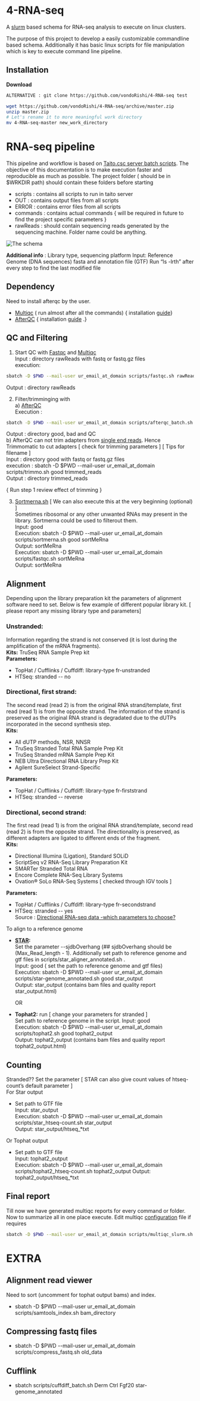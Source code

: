 # 4-RNA-seq
A [slurm](https://slurm.schedmd.com/) based schema for RNA-seq analysis to execute on linux clusters.

The purpose of this project to develop a easily customizable commandline based schema. Additionally it has basic linux scripts for file manipulation which is key to execute command line pipeline.

## Installation
__Download__   
```bash
ALTERNATIVE : git clone https://github.com/vondoRishi/4-RNA-seq test

wget https://github.com/vondoRishi/4-RNA-seq/archive/master.zip
unzip master.zip 
# Let's rename it to more meaningful work directory
mv 4-RNA-seq-master new_work_directory
```

# RNA-seq pipeline

This pipeline and workflow is based on [Taito.csc server batch scripts](https://research.csc.fi/taito-batch-jobs). The objective of this documentation is to make execution faster and reproducible as much as possible. The project folder ( should be in $WRKDIR path) should contain these folders before starting
* scripts : contains all scripts to run in taito server
* OUT : contains  output files from all scripts 
* ERROR : contains error files from all scripts 
* commands : contains actual commands { will be required in future to find the project specific parameters }
* rawReads : should contain sequencing reads generated by the sequencing machine. Folder name could be anything.

![The schema](https://github.com/vondoRishi/4-RNA-seq/blob/master/4-rna-seq.jpg)  

**Additional info** :  Library type, sequencing platform
Input: Reference Genome (DNA sequences) fasta and annotation file (GTF)
Run “ls -lrth” after every step to find the last modified file
## Dependency   
Need to install afterqc by the user.
* [Multiqc](http://multiqc.info/) ( run almost after all the commands) { installation [guide](https://github.com/vondoRishi/4-RNA-seq/blob/master/Multiqc%20install.md)}   
* [AfterQC](https://github.com/OpenGene/AfterQC)  { installation [guide](https://github.com/vondoRishi/4-RNA-seq/blob/master/AfterQC%20install.md) .}

## QC and Filtering
1.	Start QC with [Fastqc](https://www.bioinformatics.babraham.ac.uk/projects/fastqc/)  and [Multiqc](http://multiqc.info/)  
Input : directory rawReads with fastq or fastq.gz files  
execution:
```bash
sbatch -D $PWD --mail-user ur_email_at_domain scripts/fastqc.sh rawReads  # Don't use "rawReads/" 
```
Output : directory rawReads  

2. Filter/trimminging with  
     a) [AfterQC](https://github.com/OpenGene/AfterQC)  
Execution : 
```bash
sbatch -D $PWD --mail-user ur_email_at_domain scripts/afterqc_batch.sh rawReads  
```   
Output : directory good, bad and QC  
     b) AfterQC can not trim adapters from [single end reads](https://bmcbioinformatics.biomedcentral.com/articles/10.1186/s12859-017-1469-3). Hence Trimmomatic to cut adapters \[ check for trimming parameters ] \[ Tips for filename ]  
		Input : directory good with fastq or fastq.gz files   
		execution : sbatch -D $PWD --mail-user ur_email_at_domain scripts/trimmo.sh good trimmed_reads  
		Output : directory trimmed_reads  

{ Run step 1 review effect of trimming }

3. [Sortmerna.sh](http://bioinfo.lifl.fr/RNA/sortmerna/) \[ We can also execute this at the very beginning (optional) ]  
	Sometimes ribosomal or any other unwanted RNAs may present in the library. Sortmerna could be used to filterout them.  
	Input: good   
	Execution: sbatch -D $PWD --mail-user ur_email_at_domain scripts/sortmerna.sh good sortMeRna   
	Output: sortMeRna  
	Execution: sbatch -D $PWD --mail-user ur_email_at_domain scripts/fastqc.sh sortMeRna  
	Output: sortMeRna  

 ## Alignment 
 Depending upon the library preparation kit the parameters of alignment software need to set. 
 Below is few example of different popular library kit. \[ please report any missing library type and parameters]    
### **Unstranded:**
Information regarding the strand is not conserved (it is lost during the amplification of the mRNA fragments).  
**Kits:** TruSeq RNA Sample Prep kit  
**Parameters:**  
* TopHat / Cufflinks / Cuffdiff: library-type fr-unstranded  
*  HTSeq: stranded -- no  
### **Directional, first strand:**
The second read (read 2) is from the original RNA strand/template, first read (read 1) is from the opposite strand. The information of the strand is preserved as the original RNA strand is degradated due to the dUTPs incorporated in the second synthesis step.  
**Kits:**  
* All dUTP methods, NSR, NNSR  
* TruSeq Stranded Total RNA Sample Prep Kit  
* TruSeq Stranded mRNA Sample Prep Kit  
* NEB Ultra Directional RNA Library Prep Kit   
* Agilent SureSelect Strand-Specific  
  
**Parameters:**  
* TopHat / Cufflinks / Cuffdiff: library-type fr-firststrand  
* HTSeq: stranded -- reverse  
### **Directional, second strand:**
The first read (read 1) is from the original RNA strand/template, second read (read 2) is from the opposite strand. The directionality is preserved, as different adapters are ligated to different ends of the fragment.   
**Kits:**  
* Directional Illumina (Ligation), Standard SOLiD  
* ScriptSeq v2 RNA-Seq Library Preparation Kit  
* SMARTer Stranded Total RNA   
* Encore Complete RNA-Seq Library Systems  
* Ovation® SoLo RNA-Seq Systems \[ checked through IGV tools ]
  
**Parameters:**  
* TopHat / Cufflinks / Cuffdiff: library-type fr-secondstrand  
*  HTSeq: stranded -- yes  
Source : [Directional RNA-seq data -which parameters to choose?](http://chipster.csc.fi/manual/library-type-summary.html)

To align to a reference genome 
* __[STAR](https://github.com/alexdobin/STAR):__  
  Set the parameter --sjdbOverhang (## sjdbOverhang should be (Max_Read_length - 1). Additionally set path to reference genome and gtf files in scripts/star_aligner_annotated.sh .  
  Input: good  ( set the path to reference genome and gtf files)  
  Execution: sbatch -D $PWD --mail-user ur_email_at_domain scripts/star-genome_annotated.sh good star_output   
  Output: star_output (contains bam files and quality report star_output.html)
	
	OR

* __Tophat2:__ run \[ change your parameters for stranded ]  
	Set path to reference genome in the script.
  Input: good  
  Execution: sbatch -D $PWD --mail-user ur_email_at_domain scripts/tophat2.sh good tophat2_output   
  Output: tophat2_output (contains bam files and quality report tophat2_output.html)  
  
 ## Counting
Stranded?? Set the parameter
\[ STAR can also give count values of htseq-count’s default parameter ]   
For Star output
  + Set path to GTF file  
  Input: star_output   
  Execution: sbatch -D $PWD --mail-user ur_email_at_domain scripts/star_htseq-count.sh star_output   
  Output: star_output/htseq_*txt   
  
Or Tophat output   
  + Set path to GTF file  
  Input: tophat2_output   
  Execution: sbatch -D $PWD --mail-user ur_email_at_domain scripts/tophat2_htseq-count.sh tophat2_output
  Output: tophat2_output/htseq_*txt

## Final report
Till now we have generated multiqc reports for every command or folder. Now to summarize all in one place execute.
Edit multiqc [configuration](https://github.com/vondoRishi/4-RNA-seq/blob/master/multiqc_config.yaml) file if requires 

```bash
sbatch -D $PWD --mail-user ur_email_at_domain scripts/multiqc_slurm.sh
```


# EXTRA

## Alignment read viewer
Need to sort (uncomment for tophat output bams) and index.
* sbatch -D $PWD --mail-user ur_email_at_domain scripts/samtools_index.sh bam_directory

## Compressing fastq files
* sbatch -D $PWD --mail-user ur_email_at_domain scripts/compress_fastq.sh old_data

## Cufflink 
* sbatch scripts/cuffdiff_batch.sh Derm Ctrl Fgf20 star-genome_annotated 
